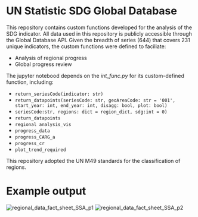 # UN Statistic SDG Global Database

This repository contains custom functions developed for the analysis of the SDG indicator. All data used in this repository is publicly accessible through the Global Database API. Given the breadth of series (644) that covers 231 unique indicators, the custom functions were defined to faciliate:
* Analysis of regional progress
* Global progress review

The jupyter notebood depends on the *int_func.py* for its custom-defined function, including:
* `return_seriesCode(indicator: str)`
* `return_datapoints(seriesCode: str, geoAreaCode: str = '001', start_year: int, end_year: int, disagg: bool, plot: bool)`
* `seriesCode:str, regions: dict = region_dict, sdg:int = 0)`
* `return_datapoints`
* `regional analysis_vis`
* `progress_data`
* `progress_CARG_a`
* `progress_cr`
* `plot_trend_required`


This repository adopted the UN M49 standards for the classification of regions.

# Example output
![regional_data_fact_sheet_SSA_p1](https://user-images.githubusercontent.com/78350303/204587763-4566b620-0e33-4e38-9f69-5b0f97d27681.png)
![regional_data_fact_sheet_SSA_p2](https://user-images.githubusercontent.com/78350303/204587775-ab711809-d6e6-4a26-b058-8083c4c7f051.png)
